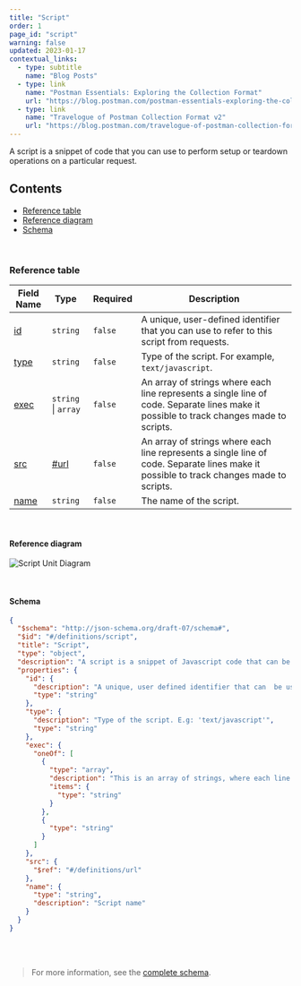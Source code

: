 ```yaml
---
title: "Script"
order: 1
page_id: "script"
warning: false
updated: 2023-01-17
contextual_links:
  - type: subtitle
    name: "Blog Posts"
  - type: link
    name: "Postman Essentials: Exploring the Collection Format"
    url: "https://blog.postman.com/postman-essentials-exploring-the-collection-format/"
  - type: link
    name: "Travelogue of Postman Collection Format v2"
    url: "https://blog.postman.com/travelogue-of-postman-collection-format-v2/"
---
```


A script is a snippet of code that you can use to perform setup or teardown operations on a particular request.

## Contents

- [Reference table](#reference-table)
- [Reference diagram](#schema)
- [Schema](#schema)

<br />

### Reference table

Field Name | Type&nbsp;&nbsp; | Required | Description
--- | --- | --- | ---
[id](https://github.com/postmanlabs/schemas/blob/da7578c2d71c46de2d39d04fbeebc26570591a44/schemas/draft-07/v2.1.0/collection/script.json#L8) | `string` | `false` | A unique, user-defined identifier that you can use to refer to this script from requests.
[type](https://github.com/postmanlabs/schemas/blob/da7578c2d71c46de2d39d04fbeebc26570591a44/schemas/draft-07/v2.1.0/collection/script.json#L12) | `string` | `false` | Type of the script. For example, `text/javascript`.
[exec](https://github.com/postmanlabs/schemas/blob/da7578c2d71c46de2d39d04fbeebc26570591a44/schemas/draft-07/v2.1.0/collection/script.json#L12) | `string` \| `array` | `false` | An array of strings where each line represents a single line of code. Separate lines make it possible to track changes made to scripts.
[src](https://github.com/postmanlabs/schemas/blob/da7578c2d71c46de2d39d04fbeebc26570591a44/schemas/draft-07/v2.1.0/collection/script.json#L30) | [#url](/reference/url/) | `false` | An array of strings where each line represents a single line of code. Separate lines make it possible to track changes made to scripts.
[name](https://github.com/postmanlabs/schemas/blob/da7578c2d71c46de2d39d04fbeebc26570591a44/schemas/draft-07/v2.1.0/collection/script.json#L33) | `string` | `false` | The name of the script.

<br />

#### Reference diagram

![Script Unit Diagram](../../../images/script@2x.jpg)

<br />

#### Schema

```json
{
  "$schema": "http://json-schema.org/draft-07/schema#",
  "$id": "#/definitions/script",
  "title": "Script",
  "type": "object",
  "description": "A script is a snippet of Javascript code that can be used to to perform setup or teardown operations on a particular response.",
  "properties": {
    "id": {
      "description": "A unique, user defined identifier that can  be used to refer to this script from requests.",
      "type": "string"
    },
    "type": {
      "description": "Type of the script. E.g: 'text/javascript'",
      "type": "string"
    },
    "exec": {
      "oneOf": [
        {
          "type": "array",
          "description": "This is an array of strings, where each line represents a single line of code. Having lines separate makes it possible to easily track changes made to scripts.",
          "items": {
            "type": "string"
          }
        },
        {
          "type": "string"
        }
      ]
    },
    "src": {
      "$ref": "#/definitions/url"
    },
    "name": {
      "type": "string",
      "description": "Script name"
    }
  }
}
```

<br /><br />

> For more information, see the [complete schema](https://schema.postman.com/collection/json/v2.1.0/draft-07/collection.json).
